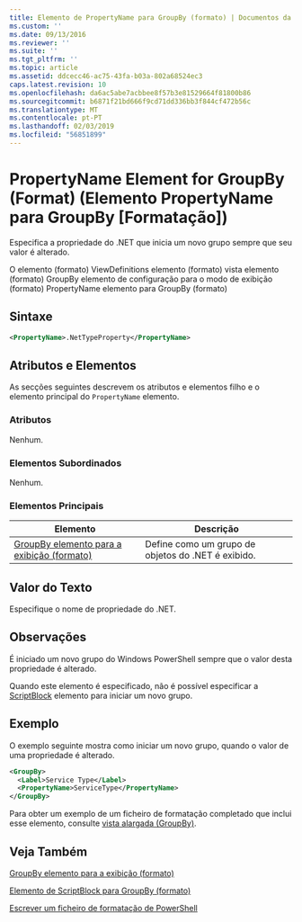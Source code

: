 ```yaml
---
title: Elemento de PropertyName para GroupBy (formato) | Documentos da Microsoft
ms.custom: ''
ms.date: 09/13/2016
ms.reviewer: ''
ms.suite: ''
ms.tgt_pltfrm: ''
ms.topic: article
ms.assetid: ddcecc46-ac75-43fa-b03a-802a68524ec3
caps.latest.revision: 10
ms.openlocfilehash: da6ac5abe7acbbee8f57b3e81529664f81800b86
ms.sourcegitcommit: b6871f21bd666f9cd71dd336bb3f844cf472b56c
ms.translationtype: MT
ms.contentlocale: pt-PT
ms.lasthandoff: 02/03/2019
ms.locfileid: "56851899"
---
```

# <a name="propertyname-element-for-groupby-format"></a>PropertyName Element for GroupBy (Format) (Elemento PropertyName para GroupBy [Formatação])

Especifica a propriedade do .NET que inicia um novo grupo sempre que seu valor é alterado.

O elemento (formato) ViewDefinitions elemento (formato) vista elemento (formato) GroupBy elemento de configuração para o modo de exibição (formato) PropertyName elemento para GroupBy (formato)

## <a name="syntax"></a>Sintaxe

```xml
<PropertyName>.NetTypeProperty</PropertyName>
```

## <a name="attributes-and-elements"></a>Atributos e Elementos

As secções seguintes descrevem os atributos e elementos filho e o elemento principal do `PropertyName` elemento.

### <a name="attributes"></a>Atributos

Nenhum.

### <a name="child-elements"></a>Elementos Subordinados

Nenhum.

### <a name="parent-elements"></a>Elementos Principais

|Elemento|Descrição|
|-------------|-----------------|
|[GroupBy elemento para a exibição (formato)](./groupby-element-for-view-format.md)|Define como um grupo de objetos do .NET é exibido.|

## <a name="text-value"></a>Valor do Texto

Especifique o nome de propriedade do .NET.

## <a name="remarks"></a>Observações

É iniciado um novo grupo do Windows PowerShell sempre que o valor desta propriedade é alterado.

Quando este elemento é especificado, não é possível especificar a [ScriptBlock](./scriptblock-element-for-groupby-format.md) elemento para iniciar um novo grupo.

## <a name="example"></a>Exemplo

O exemplo seguinte mostra como iniciar um novo grupo, quando o valor de uma propriedade é alterado.

```xml
<GroupBy>
  <Label>Service Type</Label>
  <PropertyName>ServiceType</PropertyName>
</GroupBy>

```

Para obter um exemplo de um ficheiro de formatação completado que inclui esse elemento, consulte [vista alargada (GroupBy)](./wide-view-groupby.md).

## <a name="see-also"></a>Veja Também

[GroupBy elemento para a exibição (formato)](./groupby-element-for-view-format.md)

[Elemento de ScriptBlock para GroupBy (formato)](./scriptblock-element-for-groupby-format.md)

[Escrever um ficheiro de formatação de PowerShell](./writing-a-powershell-formatting-file.md)
